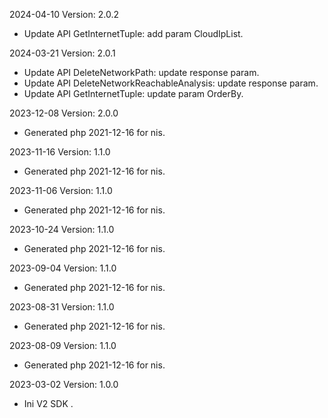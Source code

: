 2024-04-10 Version: 2.0.2
- Update API GetInternetTuple: add param CloudIpList.


2024-03-21 Version: 2.0.1
- Update API DeleteNetworkPath: update response param.
- Update API DeleteNetworkReachableAnalysis: update response param.
- Update API GetInternetTuple: update param OrderBy.


2023-12-08 Version: 2.0.0
- Generated php 2021-12-16 for nis.

2023-11-16 Version: 1.1.0
- Generated php 2021-12-16 for nis.

2023-11-06 Version: 1.1.0
- Generated php 2021-12-16 for nis.

2023-10-24 Version: 1.1.0
- Generated php 2021-12-16 for nis.

2023-09-04 Version: 1.1.0
- Generated php 2021-12-16 for nis.

2023-08-31 Version: 1.1.0
- Generated php 2021-12-16 for nis.

2023-08-09 Version: 1.1.0
- Generated php 2021-12-16 for nis.

2023-03-02 Version: 1.0.0
- Ini V2 SDK .

